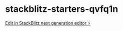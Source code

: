 # stackblitz-starters-qvfq1n

[Edit in StackBlitz next generation editor ⚡️](https://stackblitz.com/~/github.com/summi640/stackblitz-starters-qvfq1n)